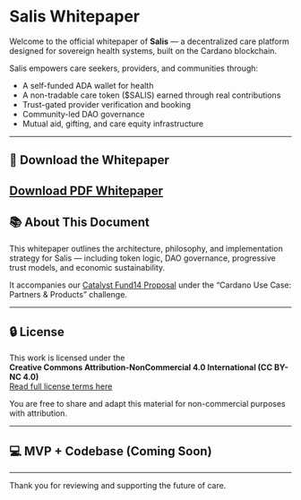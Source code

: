 # Salis Whitepaper

Welcome to the official whitepaper of **Salis** — a decentralized care platform designed for sovereign health systems, built on the Cardano blockchain.

Salis empowers care seekers, providers, and communities through:

- A self-funded ADA wallet for health
- A non-tradable care token ($SALIS) earned through real contributions
- Trust-gated provider verification and booking
- Community-led DAO governance
- Mutual aid, gifting, and care equity infrastructure

---

## 📄 Download the Whitepaper

[Download PDF Whitepaper](https://github.com/ambercodes/salis-whitepaper/raw/main/Salis-Whitepaper.pdf)
---

## 📚 About This Document

This whitepaper outlines the architecture, philosophy, and implementation strategy for Salis — including token logic, DAO governance, progressive trust models, and economic sustainability.

It accompanies our [Catalyst Fund14 Proposal](https://app.projectcatalyst.io/) under the “Cardano Use Case: Partners & Products” challenge.

---

## 🔒 License

This work is licensed under the  
**Creative Commons Attribution-NonCommercial 4.0 International (CC BY-NC 4.0)**  
[Read full license terms here](https://creativecommons.org/licenses/by-nc/4.0/)

You are free to share and adapt this material for non-commercial purposes with attribution.

---

## 💻 MVP + Codebase (Coming Soon)

---

Thank you for reviewing and supporting the future of care.
